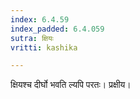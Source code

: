 ```yaml
---
index: 6.4.59
index_padded: 6.4.059
sutra: क्षियः
vritti: kashika

---
```

क्षियश्च दीर्घो भवति ल्यपि परतः। प्रक्षीय।